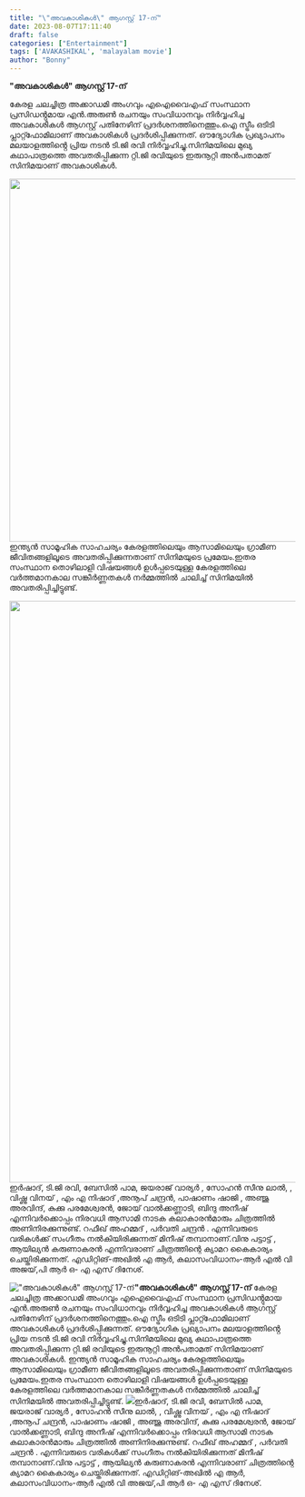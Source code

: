 ```yaml
---
title: "\"അവകാശികൾ\" ആഗസ്റ്റ് 17-ന്"
date: 2023-08-07T17:11:40
draft: false
categories: ["Entertainment"]
tags: ['AVAKASHIKAL', 'malayalam movie']
author: "Bonny"
---
```


<strong>"അവകാശികൾ" ആഗസ്റ്റ് 17-ന്</strong>

കേരള ചലച്ചിത്ര അക്കാഡമി അംഗവും എഐവൈഎഫ് സംസ്ഥാന പ്രസിഡൻ്റുമായ എൻ.അരുൺ രചനയും സംവിധാനവും നിർവ്വഹിച്ച അവകാശികൾ ആഗസ്റ്റ് പതിനേഴിന് പ്രദർശനത്തിനെത്തും.ഐ സ്ട്രീം ഒടിടി പ്ലാറ്റ്ഫോമിലാണ് അവകാശികൾ പ്രദർശിപ്പിക്കുന്നത്. ഔദ്യോഗിക പ്രഖ്യാപനം മലയാളത്തിൻ്റെ പ്രിയ നടൻ ടി.ജി രവി നിർവ്വഹിച്ചു.സിനിമയിലെ മുഖ്യ കഥാപാത്രത്തെ അവതരിപ്പിക്കുന്ന റ്റി.ജി രവിയുടെ ഇരുനൂറ്റി അൻപതാമത് സിനിമയാണ് അവകാശികൾ.

<a href="http://13.232.38.164/wp-content/uploads/2023/08/EEGHHH.jpg"><img class="size-large wp-image-406555 aligncenter" src="http://13.232.38.164/wp-content/uploads/2023/08/EEGHHH-1024x639.jpg" alt="" width="1024" height="639" /></a>ഇന്ത്യൻ സാമൂഹിക സാഹചര്യം കേരളത്തിലെയും ആസാമിലെയും ഗ്രാമീണ ജീവിതങ്ങളിലൂടെ അവതരിപ്പിക്കുന്നതാണ് സിനിമയുടെ പ്രമേയം.ഇതര സംസ്ഥാന തൊഴിലാളി വിഷയങ്ങൾ ഉൾപ്പടെയുള്ള കേരളത്തിലെ വർത്തമാനകാല സങ്കീർണ്ണതകൾ നർമ്മത്തിൽ ചാലിച്ച് സിനിമയിൽ അവതരിപ്പിച്ചിട്ടുണ്ട്.

<a href="http://13.232.38.164/wp-content/uploads/2023/08/WW2.jpg"><img class="size-large wp-image-406556 aligncenter" src="http://13.232.38.164/wp-content/uploads/2023/08/WW2-682x1024.jpg" alt="" width="682" height="1024" /></a>ഇർഷാദ്, ടി.ജി രവി, ബേസിൽ പാമ, ജയരാജ് വാര്യർ , സോഹൻ സീനു ലാൽ, , വിഷ്ണു വിനയ് , എം എ നിഷാദ് ,അനൂപ് ചന്ദ്രൻ, പാഷാണം ഷാജി , അഞ്ജു അരവിന്ദ്, കുക്കു പരമേശ്വരൻ, ജോയ് വാൽക്കണ്ണാടി, ബിന്ദു അനീഷ് എന്നിവർക്കൊപ്പം നിരവധി ആസാമി നാടക കലാകാരൻമാരും ചിത്രത്തിൽ അണിനിരക്കുന്നുണ്ട്. റഫീഖ് അഹമ്മദ് , പർവതി ചന്ദ്രൻ . എന്നിവരുടെ വരികൾക്ക് സംഗീതം നൽകിയിരിക്കുന്നത് മിനീഷ് തമ്പാനാണ്.വിനു പട്ടാട്ട് , ആയില്യൻ കരുണാകരൻ എന്നിവരാണ് ചിത്രത്തിന്റെ ക്യാമറ കൈകാര്യം ചെയ്തിരിക്കുന്നത്. എഡിറ്റിങ്-അഖിൽ എ ആർ, കലാസംവിധാനം-ആർ എൽ വി അജയ്,പി ആർ ഒ- എ എസ് ദിനേശ്.


!["അവകാശികൾ" ആഗസ്റ്റ് 17-ന്](http://13.232.38.164/wp-content/uploads/2023/08/EEGHHH-1024x639.jpg)**"അവകാശികൾ" ആഗസ്റ്റ് 17-ന്** കേരള ചലച്ചിത്ര അക്കാഡമി അംഗവും എഐവൈഎഫ് സംസ്ഥാന പ്രസിഡൻ്റുമായ എൻ.അരുൺ രചനയും സംവിധാനവും നിർവ്വഹിച്ച അവകാശികൾ ആഗസ്റ്റ് പതിനേഴിന് പ്രദർശനത്തിനെത്തും.ഐ സ്ട്രീം ഒടിടി പ്ലാറ്റ്ഫോമിലാണ് അവകാശികൾ പ്രദർശിപ്പിക്കുന്നത്. ഔദ്യോഗിക പ്രഖ്യാപനം മലയാളത്തിൻ്റെ പ്രിയ നടൻ ടി.ജി രവി നിർവ്വഹിച്ചു.സിനിമയിലെ മുഖ്യ കഥാപാത്രത്തെ അവതരിപ്പിക്കുന്ന റ്റി.ജി രവിയുടെ ഇരുനൂറ്റി അൻപതാമത് സിനിമയാണ് അവകാശികൾ. [](http://13.232.38.164/wp-content/uploads/2023/08/EEGHHH.jpg)ഇന്ത്യൻ സാമൂഹിക സാഹചര്യം കേരളത്തിലെയും ആസാമിലെയും ഗ്രാമീണ ജീവിതങ്ങളിലൂടെ അവതരിപ്പിക്കുന്നതാണ് സിനിമയുടെ പ്രമേയം.ഇതര സംസ്ഥാന തൊഴിലാളി വിഷയങ്ങൾ ഉൾപ്പടെയുള്ള കേരളത്തിലെ വർത്തമാനകാല സങ്കീർണ്ണതകൾ നർമ്മത്തിൽ ചാലിച്ച് സിനിമയിൽ അവതരിപ്പിച്ചിട്ടുണ്ട്. [![](http://13.232.38.164/wp-content/uploads/2023/08/WW2-682x1024.jpg)](http://13.232.38.164/wp-content/uploads/2023/08/WW2.jpg)ഇർഷാദ്, ടി.ജി രവി, ബേസിൽ പാമ, ജയരാജ് വാര്യർ , സോഹൻ സീനു ലാൽ, , വിഷ്ണു വിനയ് , എം എ നിഷാദ് ,അനൂപ് ചന്ദ്രൻ, പാഷാണം ഷാജി , അഞ്ജു അരവിന്ദ്, കുക്കു പരമേശ്വരൻ, ജോയ് വാൽക്കണ്ണാടി, ബിന്ദു അനീഷ് എന്നിവർക്കൊപ്പം നിരവധി ആസാമി നാടക കലാകാരൻമാരും ചിത്രത്തിൽ അണിനിരക്കുന്നുണ്ട്. റഫീഖ് അഹമ്മദ് , പർവതി ചന്ദ്രൻ . എന്നിവരുടെ വരികൾക്ക് സംഗീതം നൽകിയിരിക്കുന്നത് മിനീഷ് തമ്പാനാണ്.വിനു പട്ടാട്ട് , ആയില്യൻ കരുണാകരൻ എന്നിവരാണ് ചിത്രത്തിന്റെ ക്യാമറ കൈകാര്യം ചെയ്തിരിക്കുന്നത്. എഡിറ്റിങ്-അഖിൽ എ ആർ, കലാസംവിധാനം-ആർ എൽ വി അജയ്,പി ആർ ഒ- എ എസ് ദിനേശ്.
